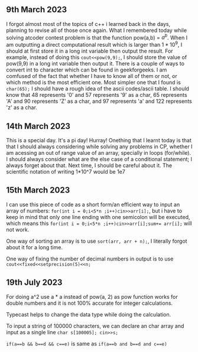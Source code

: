 ## 9th March 2023

I forgot almost most of the topics of c++ i learned back in the days, planning to revise all of those once again.
What I remembered today while solving atcoder contest problem is that the function pow(a,b) = $a^b$.
When I am outputting a direct computational result which is larger than $1*10^9$, I should at first store it in a long int variable then output the result. For example, instead of doing this ``` cout<<pow(9,9); ```, I should store the value of pow(9,9) in a long int variable then output it. 
There is a couple of ways to convert int to character which can be found in geekforgeeks. I am comfused of the fact that whether I have to know all of them or not, or which method is the most efficient one. Most simpler one that I found is ```char(65);```
I should have a rough idea of the ascii codes/ascii table. I should know that 48 represents '0' and 57 represents '9' as a char, 65 represents 'A' and 90 represents 'Z' as a char, and 97 represents 'a' and 122 represents 'z' as a char.

## 14th March 2023

This is a special day. It's a pi day! Hurray! 
Onething that I learnt today is that that I should always considering while solving any problems in CP, whether I am acessing an out of range value of an array, specially in loops (for/while). I should always consider what are the else case of a conditional statement; I always forget about that. Next time, I should be careful about it. 
The scientific notation of writing 1*10^7 would be 1e7

## 15th March 2023
I can use this piece of code as a short form/an efficient way to input an array of numbers: ```for(int i = 0;i<5*n ;i++)cin>>arr[i];```, but i have to keep in mind that only one line ending with one semicolon will be executed, which means this ```for(int i = 0;i<5*n ;i++)cin>>arr[i];sum+= arr[i];``` will not work.

One way of sorting an array is to use ```sort(arr, arr + n);```, I literally forgot about it for a long time.

One way of fixing the number of decimal numbers in output is to use ```cout<<fixed<<setprecision(5)<<n;```

## 19th July 2023
For doing a^2 use a * a instead of pow(a, 2) as pow function works for double numbers and it is not 100% accurate for integer calculations.

Typecast helps to change the data type while doing the calculation.

To input a string of 100000 characters, we can declare an char array and input as a single line ```char s[100005]; cin>>s;```

```if(a==b && b==d && c==e)``` is same as ```if(a==b and b==d and c==e)```
